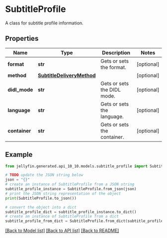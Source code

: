 # SubtitleProfile

A class for subtitle profile information.

## Properties

Name | Type | Description | Notes
------------ | ------------- | ------------- | -------------
**format** | **str** | Gets or sets the format. | [optional] 
**method** | [**SubtitleDeliveryMethod**](SubtitleDeliveryMethod.md) |  | [optional] 
**didl_mode** | **str** | Gets or sets the DIDL mode. | [optional] 
**language** | **str** | Gets or sets the language. | [optional] 
**container** | **str** | Gets or sets the container. | [optional] 

## Example

```python
from jellyfin.generated.api_10_10.models.subtitle_profile import SubtitleProfile

# TODO update the JSON string below
json = "{}"
# create an instance of SubtitleProfile from a JSON string
subtitle_profile_instance = SubtitleProfile.from_json(json)
# print the JSON string representation of the object
print(SubtitleProfile.to_json())

# convert the object into a dict
subtitle_profile_dict = subtitle_profile_instance.to_dict()
# create an instance of SubtitleProfile from a dict
subtitle_profile_from_dict = SubtitleProfile.from_dict(subtitle_profile_dict)
```
[[Back to Model list]](../README.md#documentation-for-models) [[Back to API list]](../README.md#documentation-for-api-endpoints) [[Back to README]](../README.md)


